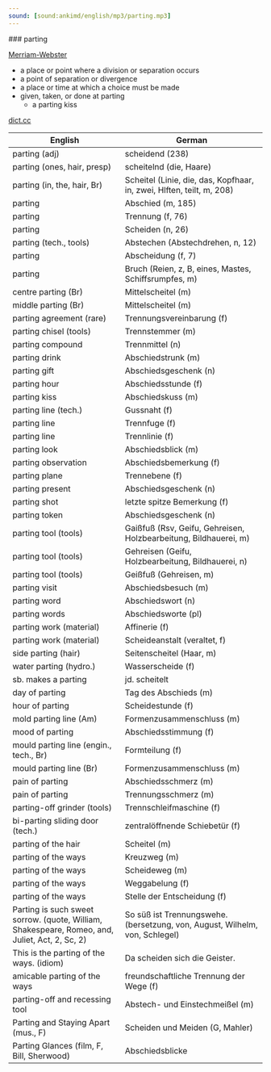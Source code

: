 ```yaml
---
sound: [sound:ankimd/english/mp3/parting.mp3]
---
```


\### parting

[Merriam-Webster](https://www.merriam-webster.com/dictionary/parting)

- a place or point where a division or separation occurs
- a point of separation or divergence
- a place or time at which a choice must be made
- given, taken, or done at parting
    - a parting kiss

[dict.cc](https://www.dict.cc/parting)

| English        | German       |
| -------------- | ------------ |
| parting (adj) | scheidend (238) |
| parting (ones, hair, presp) | scheitelnd (die, Haare) |
| parting (in, the, hair, Br) | Scheitel (Linie, die, das, Kopfhaar, in, zwei, Hlften, teilt, m, 208) |
| parting | Abschied (m, 185) |
| parting | Trennung (f, 76) |
| parting | Scheiden (n, 26) |
| parting (tech., tools) | Abstechen (Abstechdrehen, n, 12) |
| parting | Abscheidung (f, 7) |
| parting | Bruch (Reien, z, B, eines, Mastes, Schiffsrumpfes, m) |
| centre parting (Br) | Mittelscheitel (m) |
| middle parting (Br) | Mittelscheitel (m) |
| parting agreement (rare) | Trennungsvereinbarung (f) |
| parting chisel (tools) | Trennstemmer (m) |
| parting compound | Trennmittel (n) |
| parting drink | Abschiedstrunk (m) |
| parting gift | Abschiedsgeschenk (n) |
| parting hour | Abschiedsstunde (f) |
| parting kiss | Abschiedskuss (m) |
| parting line (tech.) | Gussnaht (f) |
| parting line | Trennfuge (f) |
| parting line | Trennlinie (f) |
| parting look | Abschiedsblick (m) |
| parting observation | Abschiedsbemerkung (f) |
| parting plane | Trennebene (f) |
| parting present | Abschiedsgeschenk (n) |
| parting shot | letzte spitze Bemerkung (f) |
| parting token | Abschiedsgeschenk (n) |
| parting tool (tools) | Gaißfuß (Rsv, Geifu, Gehreisen, Holzbearbeitung, Bildhauerei, m) |
| parting tool (tools) | Gehreisen (Geifu, Holzbearbeitung, Bildhauerei, n) |
| parting tool (tools) | Geißfuß (Gehreisen, m) |
| parting visit | Abschiedsbesuch (m) |
| parting word | Abschiedswort (n) |
| parting words | Abschiedsworte (pl) |
| parting work (material) | Affinerie (f) |
| parting work (material) | Scheideanstalt (veraltet, f) |
| side parting (hair) | Seitenscheitel (Haar, m) |
| water parting (hydro.) | Wasserscheide (f) |
| sb. makes a parting | jd. scheitelt |
| day of parting | Tag des Abschieds (m) |
| hour of parting | Scheidestunde (f) |
| mold parting line (Am) | Formenzusammenschluss (m) |
| mood of parting | Abschiedsstimmung (f) |
| mould parting line (engin., tech., Br) | Formteilung (f) |
| mould parting line (Br) | Formenzusammenschluss (m) |
| pain of parting | Abschiedsschmerz (m) |
| pain of parting | Trennungsschmerz (m) |
| parting-off grinder (tools) | Trennschleifmaschine (f) |
| bi-parting sliding door (tech.) | zentralöffnende Schiebetür (f) |
| parting of the hair | Scheitel (m) |
| parting of the ways | Kreuzweg (m) |
| parting of the ways | Scheideweg (m) |
| parting of the ways | Weggabelung (f) |
| parting of the ways | Stelle der Entscheidung (f) |
| Parting is such sweet sorrow. (quote, William, Shakespeare, Romeo, and, Juliet, Act, 2, Sc, 2) | So süß ist Trennungswehe. (bersetzung, von, August, Wilhelm, von, Schlegel) |
| This is the parting of the ways. (idiom) | Da scheiden sich die Geister. |
| amicable parting of the ways | freundschaftliche Trennung der Wege (f) |
| parting-off and recessing tool | Abstech- und Einstechmeißel (m) |
| Parting and Staying Apart (mus., F) | Scheiden und Meiden (G, Mahler) |
| Parting Glances (film, F, Bill, Sherwood) | Abschiedsblicke |
